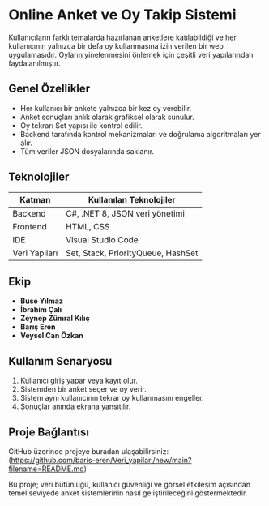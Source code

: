 #  Online Anket ve Oy Takip Sistemi

Kullanıcıların farklı temalarda hazırlanan anketlere katılabildiği ve her kullanıcının yalnızca bir defa oy kullanmasına izin verilen bir web uygulamasıdır. Oyların yinelenmesini önlemek için çeşitli veri yapılarından faydalanılmıştır.

##  Genel Özellikler

- Her kullanıcı bir ankete yalnızca bir kez oy verebilir.
-  Anket sonuçları anlık olarak grafiksel olarak sunulur.
-  Oy tekrarı Set yapısı ile kontrol edilir.
-  Backend tarafında kontrol mekanizmaları ve doğrulama algoritmaları yer alır.
-  Tüm veriler JSON dosyalarında saklanır.

##  Teknolojiler

| Katman       | Kullanılan Teknolojiler         |
|-------------|----------------------------------|
| Backend     | C#, .NET 8, JSON veri yönetimi   |
| Frontend    | HTML, CSS                        |
| IDE         | Visual Studio Code               |
| Veri Yapıları | Set, Stack, PriorityQueue, HashSet |

##  Ekip 
- **Buse Yılmaz**
- **İbrahim Çalı**
- **Zeynep Zümral Kılıç**
- **Barış Eren**
- **Veysel Can Özkan**

## Kullanım Senaryosu

1. Kullanıcı giriş yapar veya kayıt olur.
2. Sistemden bir anket seçer ve oy verir.
3. Sistem aynı kullanıcının tekrar oy kullanmasını engeller.
4. Sonuçlar anında ekrana yansıtılır.

##  Proje Bağlantısı

GitHub üzerinde projeye buradan ulaşabilirsiniz:  
(https://github.com/baris-eren/Veri_yapilari/new/main?filename=README.md)

Bu proje; veri bütünlüğü, kullanıcı güvenliği ve görsel etkileşim açısından temel seviyede anket sistemlerinin nasıl geliştirileceğini göstermektedir.
